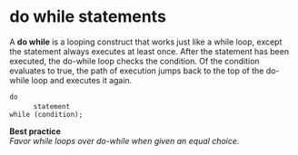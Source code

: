 # do while statements

A **do while** is a looping construct that works just like a while loop, except the statement always executes at least once. After the statement has been executed, the do-while loop checks the condition. Of the condition evaluates to true, the path of execution jumps back to the top of the do-while loop and executes it again.

` do `  
&emsp;&emsp;&emsp;` statement `  
` while (condition); `  

**Best practice**<br/>
_Favor while loops over do-while when given an equal choice._
 

